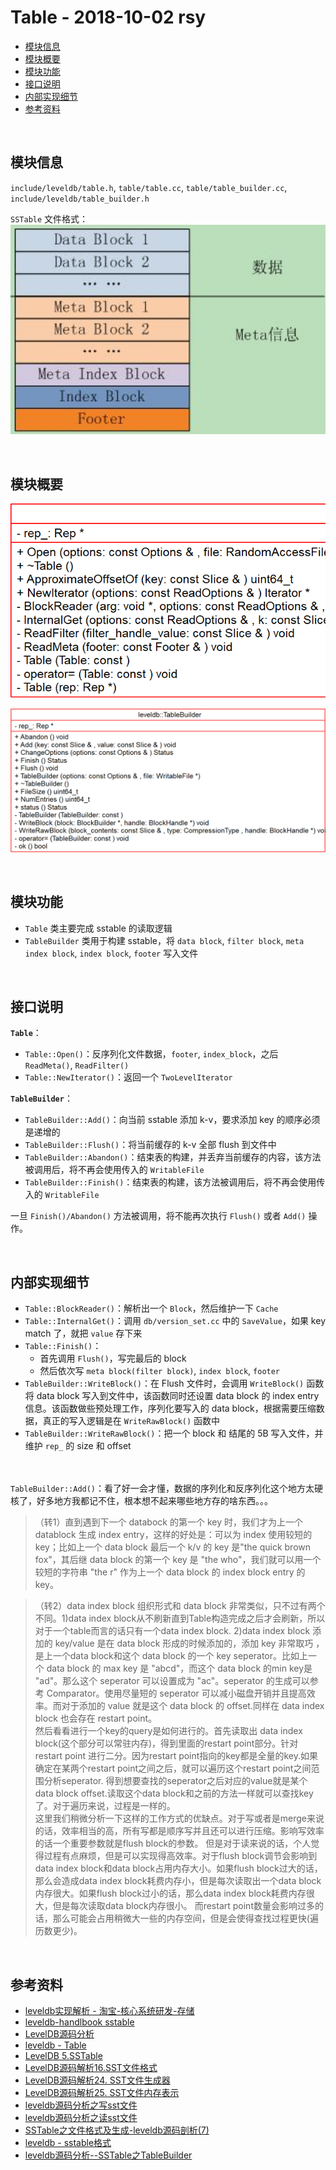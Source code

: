 # Table - 2018-10-02 rsy

- [模块信息](#module_info)
- [模块概要](#module_in_brief)
- [模块功能](#module_function)
- [接口说明](#interface_specification)
- [内部实现细节](#inner_detail)
- [参考资料](#reference)


&nbsp;   
<a id="module_info"></a>
## 模块信息

`include/leveldb/table.h`, `table/table.cc`, `table/table_builder.cc`, `include/leveldb/table_builder.h`

`SSTable` 文件格式：   
![](assets/SSTable_structure_10_03.png)


&nbsp;   
<a id="module_in_brief"></a>
## 模块概要

![](assets/Table_UML_10_02.png)

![](assets/TableBuilder_10_03.png)


&nbsp;   
<a id="module_function"></a>
## 模块功能

- `Table` 类主要完成 sstable 的读取逻辑
- `TableBuilder` 类用于构建 sstable，将 `data block`, `filter block`, `meta index block`,  `index block`, `footer` 写入文件


&nbsp;   
<a id="interface_specification"></a>
## 接口说明

**`Table`**：

- `Table::Open()`：反序列化文件数据，`footer`, `index_block`，之后 `ReadMeta()`, `ReadFilter()`
- `Table::NewIterator()`：返回一个 `TwoLevelIterator`

**`TableBuilder`**：

- `TableBuilder::Add()`：向当前 sstable 添加 k-v，要求添加 key 的顺序必须是递增的
- `TableBuilder::Flush()`：将当前缓存的 k-v 全部 flush 到文件中
- `TableBuilder::Abandon()`：结束表的构建，并丢弃当前缓存的内容，该方法被调用后，将不再会使用传入的 `WritableFile`
- `TableBuilder::Finish()`：结束表的构建，该方法被调用后，将不再会使用传入的 `WritableFile`

一旦 `Finish()/Abandon()` 方法被调用，将不能再次执行 `Flush()` 或者 `Add()` 操作。


&nbsp;   
<a id="inner_detail"></a>
## 内部实现细节

- `Table::BlockReader()`：解析出一个 `Block`，然后维护一下 `Cache`
- `Table::InternalGet()`：调用 `db/version_set.cc` 中的 `SaveValue`，如果 key match 了，就把 `value` 存下来
- `Table::Finish()`：
  - 首先调用 `Flush()`，写完最后的 block
  - 然后依次写 `meta block(filter block)`, `index block`, `footer`
- `TableBuilder::WriteBlock()`：在 Flush 文件时，会调用 `WriteBlock()` 函数将 data block 写入到文件中，该函数同时还设置 data block 的 index entry 信息。该函数做些预处理工作，序列化要写入的 data block，根据需要压缩数据，真正的写入逻辑是在 `WriteRawBlock()` 函数中
- `TableBuilder::WriteRawBlock()`：把一个 block 和 结尾的 5B 写入文件，并维护 `rep_` 的 size 和 offset


&nbsp;    
&nbsp;    
`TableBuilder::Add()`：看了好一会才懂，数据的序列化和反序列化这个地方太硬核了，好多地方我都记不住，根本想不起来哪些地方存的啥东西。。。
>（转1）直到遇到下一个 databock 的第一个 key 时，我们才为上一个 datablock 生成 index entry，这样的好处是：可以为 index 使用较短的 key；比如上一个 data block 最后一个 k/v 的 key 是"the quick brown fox"，其后继 data block 的第一个 key 是 "the who"，我们就可以用一个较短的字符串 "the r" 作为上一个 data block 的 index block entry 的 key。

>（转2）data index block 组织形式和 data block 非常类似，只不过有两个不同。1)data index block从不刷新直到Table构造完成之后才会刷新，所以 对于一个table而言的话只有一个data index block. 2)data index block 添加的 key/value 是在 data block 形成的时候添加的，添加 key 非常取巧 ，是上一个data block和这个 data block 的一个 key seperator。比如上一个 data block 的 max key 是 "abcd"，而这个 data block 的min key是 "ad"。那么这个 seperator 可以设置成为 "ac"。seperator 的生成可以参考 Comparator。使用尽量短的 seperator 可以减小磁盘开销并且提高效率。而对于添加的 value 就是这个 data block 的 offset.同样在 data index block 也会存在 restart point。   
>然后看看进行一个key的query是如何进行的。首先读取出 data index block(这个部分可以常驻内存)，得到里面的restart point部分。针对 restart point 进行二分。因为restart point指向的key都是全量的key.如果确定在某两个restart point之间之后，就可以遍历这个restart point之间范围分析seperator. 得到想要查找的seperator之后对应的value就是某个data block offset.读取这个data block和之前的方法一样就可以查找key了。对于遍历来说，过程是一样的。   
>这里我们稍微分析一下这样的工作方式的优缺点。对于写或者是merge来说的话，效率相当的高，所有写都是顺序写并且还可以进行压缩。影响写效率的话一个重要参数就是flush block的参数。 但是对于读来说的话，个人觉得过程有点麻烦，但是可以实现得高效率。对于flush block调节会影响到data index block和data block占用内存大小。如果flush block过大的话， 那么会造成data index block耗费内存小，但是每次读取出一个data block内存很大。如果flush block过小的话，那么data index block耗费内存很大，但是每次读取data block内存很小。 而restart point数量会影响过多的话，那么可能会占用稍微大一些的内存空间，但是会使得查找过程更快(遍历数更少)。   


&nbsp;   
<a id="reference"></a>
## 参考资料

- [leveldb实现解析 - 淘宝-核心系统研发-存储](https://github.com/rsy56640/read_and_analyse_levelDB/blob/master/reference/DB%20leveldb%E5%AE%9E%E7%8E%B0%E8%A7%A3%E6%9E%90.pdf)
- [leveldb-handlbook sstable](https://leveldb-handbook.readthedocs.io/zh/latest/sstable.html)
- [LevelDB源码分析](https://wenku.baidu.com/view/b3285278b90d6c85ec3ac687.html)
- [leveldb - Table](https://dirtysalt.github.io/html/leveldb.html#orgb0dff4a)
- [LevelDB 5.SSTable](https://www.cnblogs.com/ym65536/p/7751229.html)
- [LevelDB源码解析16.SST文件格式](https://zhuanlan.zhihu.com/p/44954881)
- [LevelDB源码解析24. SST文件生成器](https://zhuanlan.zhihu.com/p/45693221)
- [LevelDB源码解析25. SST文件内存表示](https://zhuanlan.zhihu.com/p/45730480)
- [leveldb源码分析之写sst文件](http://luodw.cc/2015/10/21/leveldb-10/)
- [leveldb源码分析之读sst文件](http://luodw.cc/2015/10/24/leveldb-12/)
- [SSTable之文件格式及生成-leveldb源码剖析(7)](http://www.pandademo.com/2016/04/sstable-file-format-and-build-leveldb-source-dissect-7/)
- [leveldb - sstable格式](https://www.cnblogs.com/cobbliu/p/6194072.html)
- [leveldb源码分析--SSTable之TableBuilder](https://www.cnblogs.com/KevinT/p/3816746.html)